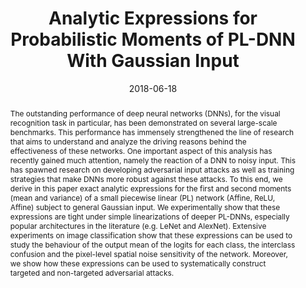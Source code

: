 ---
title: Analytic Expressions for Probabilistic Moments of PL-DNN With Gaussian Input

event: Conference on Computer Vision and Pattern Recognition (CVPR18)
event_url: https://cvpr2018.thecvf.com/

location: Salt Lake City, Utah, USA
# address:
#   street: 
#   city: 
#   region: 
#   postcode:
#   country: 

summary: 
abstract: The outstanding performance of deep neural networks (DNNs), for the visual recognition task in particular, has been demonstrated on several large-scale benchmarks. This performance has immensely strengthened the line of research that aims to understand and analyze the driving reasons behind the effectiveness of these networks. One important aspect of this analysis has recently gained much attention, namely the reaction of a DNN to noisy input. This has spawned research on developing adversarial input attacks as well as training strategies that make DNNs more robust against these attacks. To this end, we derive in this paper exact analytic expressions for the first and second moments (mean and variance) of a small piecewise linear (PL) network (Affine, ReLU, Affine) subject to general Gaussian input. We experimentally show that these expressions are tight under simple linearizations of deeper PL-DNNs, especially popular architectures in the literature (e.g. LeNet and AlexNet). Extensive experiments on image classification show that these expressions can be used to study the behaviour of the output mean of the logits for each class, the interclass confusion and the pixel-level spatial noise sensitivity of the network. Moreover, we show how these expressions can be used to systematically construct targeted and non-targeted adversarial attacks.

# Talk start and end times.
#   End time can optionally be hidden by prefixing the line with `#`.
date: '2018-06-18'
date_end: '2018-06-22'
all_day: false

# Schedule page publish date (NOT talk date).
publishDate: '2017-01-01'

authors: []
tags: []

# Is this a featured talk? (true/false)
featured: false

# image:
#   caption: 'Image credit: [**Unsplash**](https://unsplash.com/photos/bzdhc5b3Bxs)'
#   focal_point: Right

links:
# - icon: twitter
#   icon_pack: fab
#   name: Follow
#   url: https://twitter.com/georgecushen
url_code: ""
url_pdf: ""
url_slides: "https://drive.google.com/file/d/1cu2jdYItdPblB_MJoWIL73n_tDtRy0xV/view"
url_video: "https://www.youtube.com/watch?v=REdyt42552Q&ab_channel=AdelBibi"

# # Markdown Slides (optional).
# #   Associate this talk with Markdown slides.
# #   Simply enter your slide deck's filename without extension.
# #   E.g. `slides = "example-slides"` references `content/slides/example-slides.md`.
# #   Otherwise, set `slides = ""`.
# slides: example

# # Projects (optional).
# #   Associate this post with one or more of your projects.
# #   Simply enter your project's folder or file name without extension.
# #   E.g. `projects = ["internal-project"]` references `content/project/deep-learning/index.md`.
# #   Otherwise, set `projects = []`.
# projects:
# - example
---